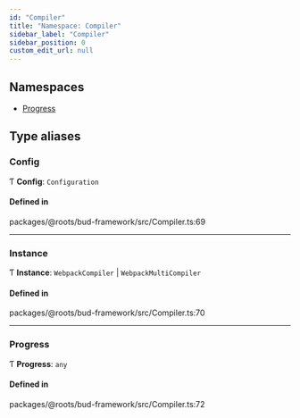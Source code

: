```yaml
---
id: "Compiler"
title: "Namespace: Compiler"
sidebar_label: "Compiler"
sidebar_position: 0
custom_edit_url: null
---
```


## Namespaces

- [Progress](Compiler.Progress.md)

## Type aliases

### Config

Ƭ **Config**: `Configuration`

#### Defined in

packages/@roots/bud-framework/src/Compiler.ts:69

___

### Instance

Ƭ **Instance**: `WebpackCompiler` \| `WebpackMultiCompiler`

#### Defined in

packages/@roots/bud-framework/src/Compiler.ts:70

___

### Progress

Ƭ **Progress**: `any`

#### Defined in

packages/@roots/bud-framework/src/Compiler.ts:72
